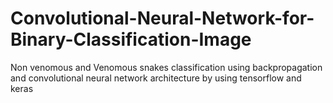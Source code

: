 # Convolutional-Neural-Network-for-Binary-Classification-Image
Non venomous and Venomous snakes classification using backpropagation and convolutional neural network architecture by using tensorflow and keras
